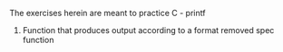 The exercises herein are meant to practice C - printf

1. Function that produces output according to a format
removed spec function
